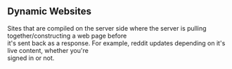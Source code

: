 ## Dynamic Websites
Sites that are compiled on the server side where the server is pulling together/constructing a web page before  
it's sent back as a response. For example, reddit updates depending on it's live content, whether you're  
signed in or not.  
